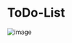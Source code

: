 # ToDo-List
![image](https://github.com/user-attachments/assets/76aeb82a-4fec-4c2b-85d2-ec8268822ca3)
